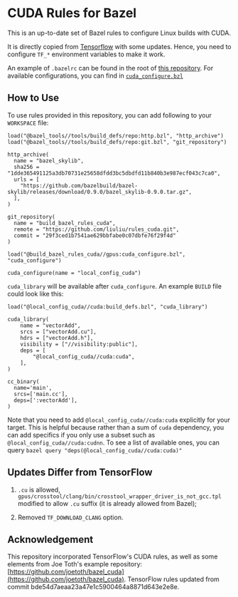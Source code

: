 # CUDA Rules for Bazel

This is an up-to-date set of Bazel rules to configure Linux builds with CUDA.

It is directly copied from [Tensorflow](https://github.com/tensorflow/tensorflow/tree/master/third_party/gpus) with some updates. Hence, you need to configure `TF_*` environment variables to make it work.

An example of `.bazelrc` can be found in the root of [this repository](https://github.com/liuliu/rules_cuda/blob/main/.bazelrc). For available configurations, you can find in [`cuda_configure.bzl`](https://github.com/liuliu/rules_cuda/blob/main/gpus/cuda_configure.bzl#L5)

## How to Use

To use rules provided in this repository, you can add following to your `WORKSPACE` file:

```
load("@bazel_tools//tools/build_defs/repo:http.bzl", "http_archive")
load("@bazel_tools//tools/build_defs/repo:git.bzl", "git_repository")

http_archive(
  name = "bazel_skylib",
  sha256 = "1dde365491125a3db70731e25658dfdd3bc5dbdfd11b840b3e987ecf043c7ca0",
  urls = [
    "https://github.com/bazelbuild/bazel-skylib/releases/download/0.9.0/bazel_skylib-0.9.0.tar.gz",
  ],
)

git_repository(
  name = "build_bazel_rules_cuda",
  remote = "https://github.com/liuliu/rules_cuda.git",
  commit = "29f3ced1b7541ae629bbfabe0c07dbfe76f29f4d"
)

load("@build_bazel_rules_cuda//gpus:cuda_configure.bzl", "cuda_configure")

cuda_configure(name = "local_config_cuda")
```

`cuda_library` will be available after `cuda_configure`. An example `BUILD` file could look like this:

```
load("@local_config_cuda//cuda:build_defs.bzl", "cuda_library")

cuda_library(
    name = "vectorAdd",
    srcs = ["vectorAdd.cu"],
    hdrs = ["vectorAdd.h"],
    visibility = ["//visibility:public"],
    deps = [
        "@local_config_cuda//cuda:cuda",
    ],
)

cc_binary(
  name='main',
  srcs=['main.cc'],
  deps=[':vectorAdd'],
)
```

Note that you need to add `@local_config_cuda//cuda:cuda` explicitly for your target. This is helpful because rather than a sum of `cuda` dependency, you can add specifics if you only use a subset such as `@local_config_cuda//cuda:cudnn`. To see a list of available ones, you can query `bazel query "deps(@local_config_cuda//cuda:cuda)"`

## Updates Differ from TensorFlow

 1. `.cu` is allowed, `gpus/crosstool/clang/bin/crosstool_wrapper_driver_is_not_gcc.tpl` modified to allow `.cu` suffix (it is already allowed from Bazel);

 2. Removed `TF_DOWNLOAD_CLANG` option.

## Acknowledgement

This repository incorporated TensorFlow's CUDA rules, as well as some elements from Joe Toth's example repository: [https://github.com/joetoth/bazel_cuda](https://github.com/joetoth/bazel_cuda). TensorFlow rules updated from commit bde54d7aeaa23a47e1c5900464a8871d643e2e8e.
